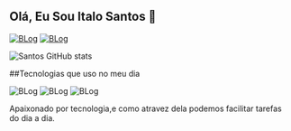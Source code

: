 ## Olá, Eu Sou Italo Santos 🤙


[![BLog](https://img.shields.io/badge/Instagram-E4405F?style=for-the-badge&logo=instagram&logoColor=white)](https://www.instagram.com/itall_o17/)
[![BLog](https://img.shields.io/badge/LinkedIn-0077B5?style=for-the-badge&logo=linkedin&logoColor=white)](https://www.linkedin.com/in/italo-santos-869427236/)

![Santos GitHub stats](https://github-readme-stats.vercel.app/api?username=italosonotos&show_icons=true&theme=radical)

##Tecnologias que uso no meu dia 

![BLog](https://img.shields.io/badge/JavaScript-323330?style=for-the-badge&logo=javascript&logoColor=F7DF1E)
![BLog](https://img.shields.io/badge/HTML5-E34F26?style=for-the-badge&logo=html5&logoColor=white)
![BLog](https://img.shields.io/badge/CSS3-1572B6?style=for-the-badge&logo=css3&logoColor=white)


Apaixonado por tecnologia,e como atravez dela podemos facilitar tarefas do dia a dia.
